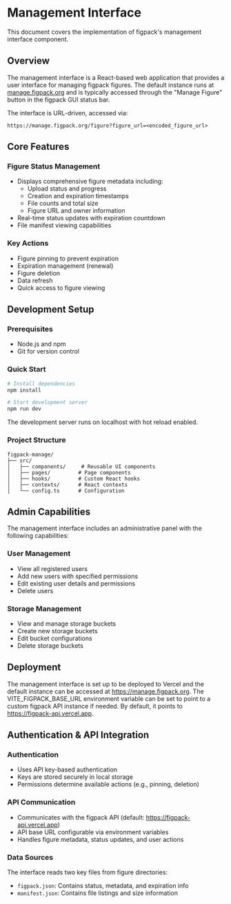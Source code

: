 # Management Interface

This document covers the implementation of figpack's management interface component.

## Overview

The management interface is a React-based web application that provides a user interface for managing figpack figures. The default instance runs at [manage.figpack.org](https://manage.figpack.org) and is typically accessed through the "Manage Figure" button in the figpack GUI status bar.

The interface is URL-driven, accessed via:

```
https://manage.figpack.org/figure?figure_url=<encoded_figure_url>
```

## Core Features

### Figure Status Management

- Displays comprehensive figure metadata including:
  - Upload status and progress
  - Creation and expiration timestamps
  - File counts and total size
  - Figure URL and owner information
- Real-time status updates with expiration countdown
- File manifest viewing capabilities

### Key Actions

- Figure pinning to prevent expiration
- Expiration management (renewal)
- Figure deletion
- Data refresh
- Quick access to figure viewing

## Development Setup

### Prerequisites

- Node.js and npm
- Git for version control

### Quick Start

```bash
# Install dependencies
npm install

# Start development server
npm run dev
```

The development server runs on localhost with hot reload enabled.

### Project Structure

```
figpack-manage/
├── src/
│   ├── components/     # Reusable UI components
│   ├── pages/         # Page components
│   ├── hooks/         # Custom React hooks
│   ├── contexts/      # React contexts
│   └── config.ts      # Configuration
```

## Admin Capabilities

The management interface includes an administrative panel with the following capabilities:

### User Management

- View all registered users
- Add new users with specified permissions
- Edit existing user details and permissions
- Delete users

### Storage Management

- View and manage storage buckets
- Create new storage buckets
- Edit bucket configurations
- Delete storage buckets

## Deployment

The management interface is set up to be deployed to Vercel and the default instance can be accessed at https://manage.figpack.org. The VITE_FIGPACK_BASE_URL environment variable can be set to point to a custom figpack API instance if needed. By default, it points to https://figpack-api.vercel.app.

## Authentication & API Integration

### Authentication

- Uses API key-based authentication
- Keys are stored securely in local storage
- Permissions determine available actions (e.g., pinning, deletion)

### API Communication

- Communicates with the figpack API (default: https://figpack-api.vercel.app)
- API base URL configurable via environment variables
- Handles figure metadata, status updates, and user actions

### Data Sources

The interface reads two key files from figure directories:

- `figpack.json`: Contains status, metadata, and expiration info
- `manifest.json`: Contains file listings and size information
